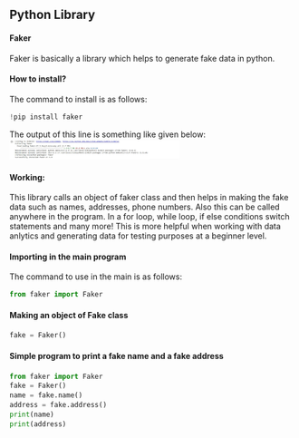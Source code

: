 ## Python Library

#### Faker

Faker is basically a library which helps to generate fake data in python. 

#### How to install?

The command to install is as follows:
```python
!pip install faker
```

The output of this line is something like given below:
<img
  src="https://github.com/Hammad1007/Python-Codes/blob/Faker/Faker/img/img.jpg"
  alt="Alt text"
  title="Optional title"
  style="display: inline-block; margin: 0 auto; max-width: 300px">
  
#### Working:
This library calls an object of faker class and then helps in making the fake data such as names, addresses, phone numbers. Also this can be called anywhere in the program. In a for loop, while loop, if else conditions switch statements and many more!
This is more helpful when working with data anlytics and generating data for testing purposes at a beginner level.

#### Importing in the main program

The command to use in the main is as follows:
```python
from faker import Faker
```

#### Making an object of Fake class

```python
fake = Faker()
```
#### Simple program to print a fake name and a fake address

```python
from faker import Faker
fake = Faker()
name = fake.name()
address = fake.address()
print(name)
print(address)
```
